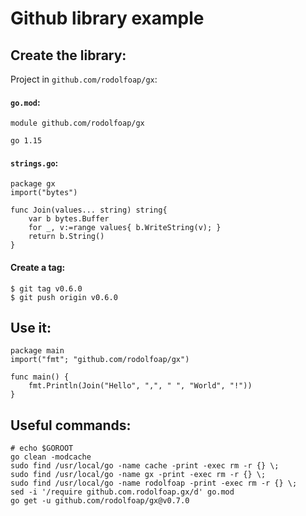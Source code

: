 # Github library example

## Create the library:

Project in `github.com/rodolfoap/gx`:

#### `go.mod`:

```
module github.com/rodolfoap/gx

go 1.15
```

#### `strings.go`:

```
package gx
import("bytes")

func Join(values... string) string{
	var b bytes.Buffer
	for _, v:=range values{ b.WriteString(v); }
	return b.String()
}
```
#### Create a tag:

```
$ git tag v0.6.0
$ git push origin v0.6.0
```

## Use it:
```
package main
import("fmt"; "github.com/rodolfoap/gx")

func main() {
	fmt.Println(Join("Hello", ",", " ", "World", "!"))
}
```

## Useful commands:
```
# echo $GOROOT
go clean -modcache
sudo find /usr/local/go -name cache -print -exec rm -r {} \;
sudo find /usr/local/go -name gx -print -exec rm -r {} \;
sudo find /usr/local/go -name rodolfoap -print -exec rm -r {} \;
sed -i '/require github.com.rodolfoap.gx/d' go.mod
go get -u github.com/rodolfoap/gx@v0.7.0
```
